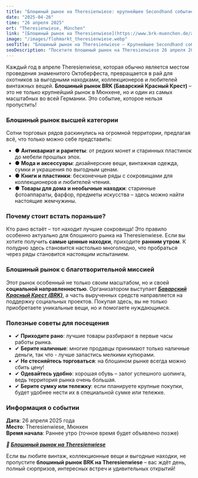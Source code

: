 ```yaml
---
title: "Блошиный рынок на Theresienwiese: крупнейшее Secondhand событие в Мюнхене"
date: "2025-04-26"
time: "26 апреля 2025"
ort: "Theresienwiese, München"
link: "[Блошиный рынок на Theresienwiese](https://www.brk-muenchen.de/angebote/flohmaerkte/flohmarkt-theresienwiese/)"
image: "/images/flohmarkt_theresienwiese.webp"
seoTitle: "Блошиный рынок на Theresienwiese – Крупнейшее Secondhand событие в Мюнхене"
seoDescription: "Посетите блошиный рынок на Theresienwiese 26 апреля 2025 года в Мюнхене. Откройте для себя уникальные вещи и старинные находки на крупнейшем Secondhand событии города."
---
```


Каждый год в апреле Theresienwiese, которая обычно является местом проведения знаменитого Октоберфеста, превращается в рай для охотников за выгодными находками, коллекционеров и любителей винтажных вещей. **Блошиный рынок BRK (Баварский Красный Крест)** – это не только крупнейший рынок в Мюнхене, но и один из самых масштабных во всей Германии. Это событие, которое нельзя пропустить!

### Блошиный рынок высшей категории
Сотни торговых рядов раскинулись на огромной территории, предлагая всё, что только можно себе представить: 
- ● **Антиквариат и раритеты**: от редких монет и старинных пластинок до мебели прошлых эпох.
- ● **Мода и аксессуары**: дизайнерские вещи, винтажная одежда, сумки и украшения по выгодным ценам.
- ● **Книги и пластинки**: бесконечные ряды с сокровищами для коллекционеров и любителей чтения.
- ● **Товары для дома и необычные находки**: старинные фотоаппараты, фарфор, предметы искусства – здесь можно найти настоящие жемчужины.

### Почему стоит встать пораньше?
Кто рано встаёт – тот находит лучшие сокровища! Это правило особенно актуально для блошиного рынка на Theresienwiese. Если вы хотите получить **самые ценные находки**, приходите **ранним утром**. К полудню здесь становится настолько многолюдно, что пробраться через ряды становится настоящим испытанием.

### Блошиный рынок с благотворительной миссией
Этот рынок особенный не только своим масштабом, но и своей **социальной направленностью**. Организатором выступает ***[Баварский Красный Крест (BRK)](https://www.brk-muenchen.de/angebote/flohmaerkte/flohmarkt-theresienwiese/)***, а часть вырученных средств направляется на поддержку социальных проектов. Покупая здесь, вы не только приобретаете уникальные вещи, но и помогаете нуждающимся.

### Полезные советы для посещения
- ✔ **Приходите рано**: лучшие товары разбирают в первые часы работы рынка.
- ✔ **Берите наличные**: многие продавцы принимают только наличные деньги, так что - лучше запастись мелкими купюрами.
- ✔ **Не стесняйтесь торговаться**: на блошином рынке всегда можно сбить цену!
- ✔ **Одевайтесь удобно**: хорошая обувь – залог успешного шопинга, ведь территория рынка очень большая.
- ✔ **Берите сумку или тележку**: если планируете крупные покупки, будет удобнее нести их в специальной сумке или тележке.

### Информация о событии
**Дата**: 26 апреля 2025 года  
**Место**: Theresienwiese, Мюнхен  
**Время начала**: Раннее утро (точное время будет объявлено позже)  

***🔗 [Блошиный рынок на Theresienwiese](https://www.brk-muenchen.de/angebote/flohmaerkte/flohmarkt-theresienwiese/)***  

Если вы любите винтаж, коллекционные вещи и выгодные находки, не пропустите **блошиный рынок BRK на Theresienwiese** – вас ждёт день, полный сюрпризов, интересных встреч и удивительных открытий!
